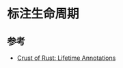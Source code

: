 # 标注生命周期

## 参考
- [Crust of Rust: Lifetime Annotations](https://www.youtube.com/watch?v=rAl-9HwD858)
